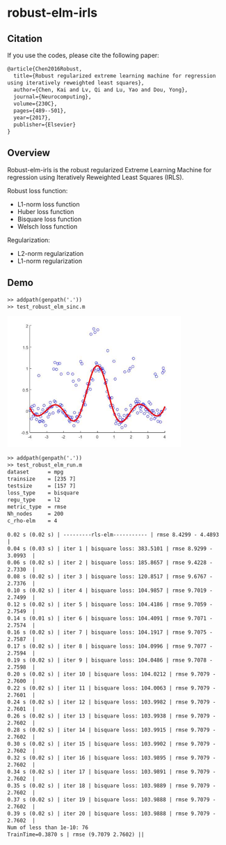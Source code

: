 robust-elm-irls
===========================

## Citation
If you use the codes, please cite the following paper:
```
@article{Chen2016Robust,
  title={Robust regularized extreme learning machine for regression using iteratively reweighted least squares},
  author={Chen, Kai and Lv, Qi and Lu, Yao and Dou, Yong},
  journal={Neurocomputing},
  volume={230C},
  pages={489--501},
  year={2017},
  publisher={Elsevier}
}
```
    
## Overview
Robust-elm-irls is the robust regularized Extreme Learning Machine for regression using Iteratively Reweighted Least Squares (IRLS).

Robust loss function:
- L1-norm loss function
- Huber loss function
- Bisquare loss function
- Welsch loss function

Regularization:
- L2-norm regularization
- L1-norm regularization

## Demo


```
>> addpath(genpath('.'))
>> test_robust_elm_sinc.m
```
<img src="https://github.com/KaenChan/robust-elm-irls/blob/master/test_robust_elm/sinc_result.jpg" height="300" width="400" >


```
>> addpath(genpath('.'))
>> test_robust_elm_run.m
dataset      = mpg
trainsize    = [235 7]
testsize     = [157 7]
loss_type    = bisquare
regu_type    = l2
metric_type  = rmse
Nh_nodes     = 200
c_rho-elm    = 4

0.02 s (0.02 s) | ---------rls-elm----------- | rmse 8.4299 - 4.4893  |
0.04 s (0.03 s) | iter 1 | bisquare loss: 383.5101 | rmse 8.9299 - 3.0993  |
0.06 s (0.02 s) | iter 2 | bisquare loss: 185.8657 | rmse 9.4228 - 2.7330  |
0.08 s (0.02 s) | iter 3 | bisquare loss: 120.8517 | rmse 9.6767 - 2.7376  |
0.10 s (0.02 s) | iter 4 | bisquare loss: 104.9857 | rmse 9.7019 - 2.7499  |
0.12 s (0.02 s) | iter 5 | bisquare loss: 104.4186 | rmse 9.7059 - 2.7549  |
0.14 s (0.01 s) | iter 6 | bisquare loss: 104.4091 | rmse 9.7071 - 2.7574  |
0.16 s (0.02 s) | iter 7 | bisquare loss: 104.1917 | rmse 9.7075 - 2.7587  |
0.17 s (0.02 s) | iter 8 | bisquare loss: 104.0996 | rmse 9.7077 - 2.7594  |
0.19 s (0.02 s) | iter 9 | bisquare loss: 104.0486 | rmse 9.7078 - 2.7598  |
0.20 s (0.02 s) | iter 10 | bisquare loss: 104.0212 | rmse 9.7079 - 2.7600  |
0.22 s (0.02 s) | iter 11 | bisquare loss: 104.0063 | rmse 9.7079 - 2.7601  |
0.24 s (0.02 s) | iter 12 | bisquare loss: 103.9982 | rmse 9.7079 - 2.7601  |
0.26 s (0.02 s) | iter 13 | bisquare loss: 103.9938 | rmse 9.7079 - 2.7602  |
0.28 s (0.02 s) | iter 14 | bisquare loss: 103.9915 | rmse 9.7079 - 2.7602  |
0.30 s (0.02 s) | iter 15 | bisquare loss: 103.9902 | rmse 9.7079 - 2.7602  |
0.32 s (0.02 s) | iter 16 | bisquare loss: 103.9895 | rmse 9.7079 - 2.7602  |
0.34 s (0.02 s) | iter 17 | bisquare loss: 103.9891 | rmse 9.7079 - 2.7602  |
0.35 s (0.02 s) | iter 18 | bisquare loss: 103.9889 | rmse 9.7079 - 2.7602  |
0.37 s (0.02 s) | iter 19 | bisquare loss: 103.9888 | rmse 9.7079 - 2.7602  |
0.39 s (0.02 s) | iter 20 | bisquare loss: 103.9888 | rmse 9.7079 - 2.7602  |
Num of less than 1e-10: 76
TrainTime=0.3870 s | rmse (9.7079 2.7602) ||
```
